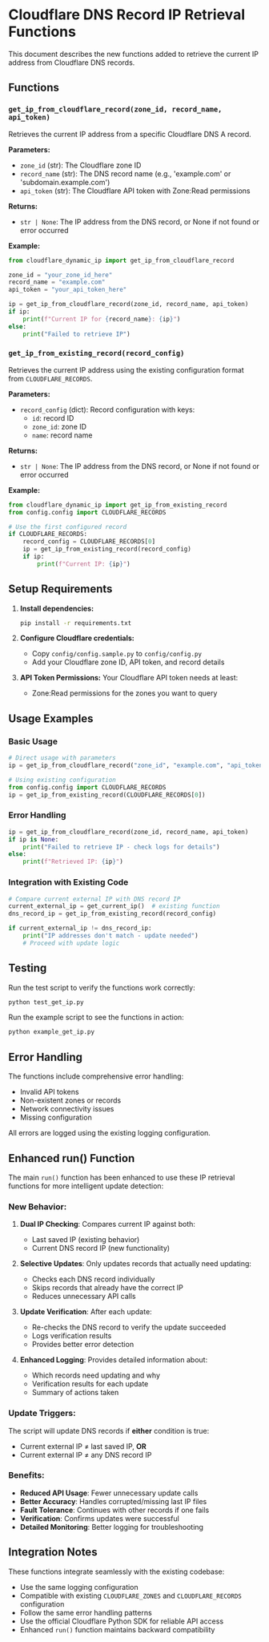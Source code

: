 # Cloudflare DNS Record IP Retrieval Functions

This document describes the new functions added to retrieve the current IP address from Cloudflare DNS records.

## Functions

### `get_ip_from_cloudflare_record(zone_id, record_name, api_token)`

Retrieves the current IP address from a specific Cloudflare DNS A record.

**Parameters:**
- `zone_id` (str): The Cloudflare zone ID
- `record_name` (str): The DNS record name (e.g., 'example.com' or 'subdomain.example.com')
- `api_token` (str): The Cloudflare API token with Zone:Read permissions

**Returns:**
- `str | None`: The IP address from the DNS record, or None if not found or error occurred

**Example:**
```python
from cloudflare_dynamic_ip import get_ip_from_cloudflare_record

zone_id = "your_zone_id_here"
record_name = "example.com"
api_token = "your_api_token_here"

ip = get_ip_from_cloudflare_record(zone_id, record_name, api_token)
if ip:
    print(f"Current IP for {record_name}: {ip}")
else:
    print("Failed to retrieve IP")
```

### `get_ip_from_existing_record(record_config)`

Retrieves the current IP address using the existing configuration format from `CLOUDFLARE_RECORDS`.

**Parameters:**
- `record_config` (dict): Record configuration with keys:
  - `id`: record ID
  - `zone_id`: zone ID  
  - `name`: record name

**Returns:**
- `str | None`: The IP address from the DNS record, or None if not found or error occurred

**Example:**
```python
from cloudflare_dynamic_ip import get_ip_from_existing_record
from config.config import CLOUDFLARE_RECORDS

# Use the first configured record
if CLOUDFLARE_RECORDS:
    record_config = CLOUDFLARE_RECORDS[0]
    ip = get_ip_from_existing_record(record_config)
    if ip:
        print(f"Current IP: {ip}")
```

## Setup Requirements

1. **Install dependencies:**
   ```bash
   pip install -r requirements.txt
   ```

2. **Configure Cloudflare credentials:**
   - Copy `config/config.sample.py` to `config/config.py`
   - Add your Cloudflare zone ID, API token, and record details

3. **API Token Permissions:**
   Your Cloudflare API token needs at least:
   - Zone:Read permissions for the zones you want to query

## Usage Examples

### Basic Usage
```python
# Direct usage with parameters
ip = get_ip_from_cloudflare_record("zone_id", "example.com", "api_token")

# Using existing configuration
from config.config import CLOUDFLARE_RECORDS
ip = get_ip_from_existing_record(CLOUDFLARE_RECORDS[0])
```

### Error Handling
```python
ip = get_ip_from_cloudflare_record(zone_id, record_name, api_token)
if ip is None:
    print("Failed to retrieve IP - check logs for details")
else:
    print(f"Retrieved IP: {ip}")
```

### Integration with Existing Code
```python
# Compare current external IP with DNS record IP
current_external_ip = get_current_ip()  # existing function
dns_record_ip = get_ip_from_existing_record(record_config)

if current_external_ip != dns_record_ip:
    print("IP addresses don't match - update needed")
    # Proceed with update logic
```

## Testing

Run the test script to verify the functions work correctly:
```bash
python test_get_ip.py
```

Run the example script to see the functions in action:
```bash
python example_get_ip.py
```

## Error Handling

The functions include comprehensive error handling:
- Invalid API tokens
- Non-existent zones or records
- Network connectivity issues
- Missing configuration

All errors are logged using the existing logging configuration.

## Enhanced run() Function

The main `run()` function has been enhanced to use these IP retrieval functions for more intelligent update detection:

### New Behavior:
1. **Dual IP Checking**: Compares current IP against both:
   - Last saved IP (existing behavior)
   - Current DNS record IP (new functionality)

2. **Selective Updates**: Only updates records that actually need updating:
   - Checks each DNS record individually
   - Skips records that already have the correct IP
   - Reduces unnecessary API calls

3. **Update Verification**: After each update:
   - Re-checks the DNS record to verify the update succeeded
   - Logs verification results
   - Provides better error detection

4. **Enhanced Logging**: Provides detailed information about:
   - Which records need updating and why
   - Verification results for each update
   - Summary of actions taken

### Update Triggers:
The script will update DNS records if **either** condition is true:
- Current external IP ≠ last saved IP, **OR**
- Current external IP ≠ any DNS record IP

### Benefits:
- **Reduced API Usage**: Fewer unnecessary update calls
- **Better Accuracy**: Handles corrupted/missing last IP files
- **Fault Tolerance**: Continues with other records if one fails
- **Verification**: Confirms updates were successful
- **Detailed Monitoring**: Better logging for troubleshooting

## Integration Notes

These functions integrate seamlessly with the existing codebase:
- Use the same logging configuration
- Compatible with existing `CLOUDFLARE_ZONES` and `CLOUDFLARE_RECORDS` configuration
- Follow the same error handling patterns
- Use the official Cloudflare Python SDK for reliable API access
- Enhanced `run()` function maintains backward compatibility